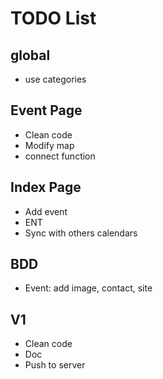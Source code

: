 # TODO List

## global
+ use categories

## Event Page

+ Clean code
+ Modify map
+ connect function

## Index Page

+ Add event
+ ENT
+ Sync with others calendars

## BDD

+ Event: add image, contact, site

## V1

+ Clean code
+ Doc
+ Push to server
